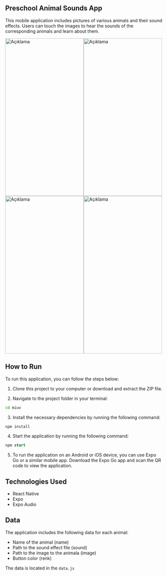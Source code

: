 ## Preschool Animal Sounds App

This mobile application includes pictures of various animals and their sound effects. Users can touch the images to hear the sounds of the corresponding animals and learn about them.

<img src="https://i.hizliresim.com/8my2gbu.png" alt="Açıklama" width="250" height="500"><img src="https://i.hizliresim.com/a26xcxc.png" alt="Açıklama" width="250" height="500">
<img src="https://i.hizliresim.com/s0p61sd.png" alt="Açıklama" width="250" height="500"><img src="https://i.hizliresim.com/5d4lb0k.png" alt="Açıklama" width="250" height="500">

##   How to Run

To run this application, you can follow the steps below:

1. Clone this project to your computer or download and extract the ZIP file.

2. Navigate to the project folder in your terminal:

```bash
cd miuv
```

3. Install the necessary dependencies by running the following command:

```bash
npm install
```

4. Start the application by running the following command:

```sql
npm start
```

5. To run the application on an Android or iOS device, you can use Expo Go or a similar mobile app. Download the Expo Go app and scan the QR code to view the application.

## Technologies Used

- React Native
- Expo
- Expo Audio

## Data

The application includes the following data for each animal:

- Name of the animal (name)
- Path to the sound effect file (sound)
- Path to the image to the animala (image)
- Button color (renk)

The data is located in the `data.js`
